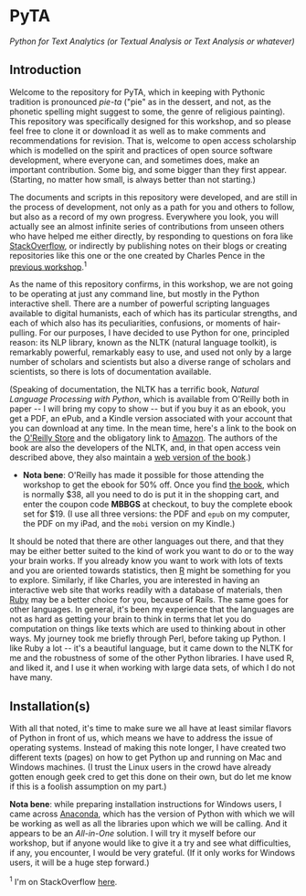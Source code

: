 # PyTA

*Python for Text Analytics (or Textual Analysis or Text Analysis or whatever)*

## Introduction

Welcome to the repository for PyTA, which in keeping with Pythonic tradition is pronounced *pie-ta* ("pie" as in the dessert, and not, as the phonetic spelling might suggest to some, the genre of religious painting). This repository was specifically designed for this workshop, and so please feel free to clone it or download it as well as to make comments and recommendations for revision. That is, welcome to open access scholarship which is modelled on the spirit  and practices of open source software development, where everyone can, and sometimes does, make an important contribution. Some big, and some bigger than they first appear. (Starting, no matter how small, is always better than not starting.)

The documents and scripts in this repository were developed, and are still in the process of development, not only as a path for you and others to follow, but also as a record of my own progress. Everywhere you look, you will actually see an almost infinite series of contributions from unseen others who have helped me either directly, by responding to questions on fora like [StackOverflow][], or indirectly by publishing notes on their blogs or creating repositories like this one or the one created by Charles Pence in the [previous workshop][].<sup>1</sup>

As the name of this repository confirms, in this workshop, we are not going to be operating at just any command line, but mostly in the Python interactive shell. There are a number of powerful scripting languages available to digital humanists, each of which has its particular strengths, and each of which also has its peculiarities, confusions, or moments of hair-pulling. For our purposes, I have decided to use Python for one, principled reason: its NLP library, known as the NLTK (natural language toolkit), is remarkably powerful, remarkably easy to use, and used not only by a large number of scholars and scientists but also a diverse range of scholars and scientists, so there is lots of documentation available. 

(Speaking of documentation, the NLTK has a terrific book, _Natural Language Processing with Python_, which is available from O'Reilly both in paper -- I will bring my copy to show -- but if you buy it as an ebook, you get a PDF, an ePub, and a Kindle version associated with your account that you can download at any time. In the mean time, here's a link to the book on the [O'Reilly Store][] and the obligatory link to [Amazon][]. The authors of the book are also the developers of the NLTK, and, in that open access vein described above, they also maintain a [web version of the book][].)

* **Nota bene**: O'Reilly has made it possible for those attending the workshop to get the ebook for 50% off. Once you find [the book][], which is normally $38, all you need to do is put it in the shopping cart, and enter the coupon code **MBBGS** at checkout, to buy the complete ebook set for $19. (I use all three versions: the PDF and `epub` on my computer, the PDF on my iPad, and the `mobi` version on my Kindle.)

It should be noted that there are other languages out there, and that they may be either better suited to the kind of work you want to do or to the way your brain works. If you already know you want to work with lots of texts and you are oriented towards statistics, then [R][] might be something for you to explore. Similarly, if like Charles, you are interested in having an interactive web site that works readily with a database of materials, then  [Ruby][] may be a better choice for you, because of Rails. The same goes for other languages. In general, it's been my experience that the languages are not as hard as getting your brain to think in terms that let you do computation on things like texts which are used to thinking about in other ways. My journey took me briefly through Perl, before taking up Python. I like Ruby a lot -- it's a beautiful language, but it came down to the NLTK for me and the robustness of some of the other Python libraries. I have used R, and liked it, and I use it when working with large data sets, of which I do not have many. 

## Installation(s)

With all that noted, it's time to make sure we all have at least similar flavors of Python in front of us, which means we have to address the issue of operating systems. Instead of making this note longer, I have created two different texts (pages) on how to get Python up and running on Mac and Windows machines. (I trust the Linux users in the crowd have already gotten enough geek cred to get this done on their own, but do let me know if this is a foolish assumption on my part.)

**Nota bene**: while preparing installation instructions for Windows users, I came across [Anaconda][], which has the version of Python with which we will be working as well as all the libraries upon which we will be calling. And it appears to be an *All-in-One* solution. I will try it myself before our workshop, but if anyone would like to give it a try and see what difficulties, if any, you encounter, I would be very grateful. (If it only works for Windows users, it will be a huge step forward.)

<sup>1</sup> I'm on StackOverflow [here][]. 

[StackOverflow]: http://stackoverflow.com
[previous workshop]: https://github.com/cpence/text-mining-workshop
[O'Reilly Store]: http://shop.oreilly.com/product/9780596516499.do
[Amazon]: http://amzn.to/1OMa1Gx
[web version of the book]: http://www.nltk.org/book/
[the book]: http://shop.oreilly.com/product/9780596516499.do
[R]: https://www.r-project.org
[Ruby]: https://www.ruby-lang.org/en/
[Anaconda]: http://docs.continuum.io/anaconda/install
[here]: http://stackoverflow.com/users/1457672/john-laudun